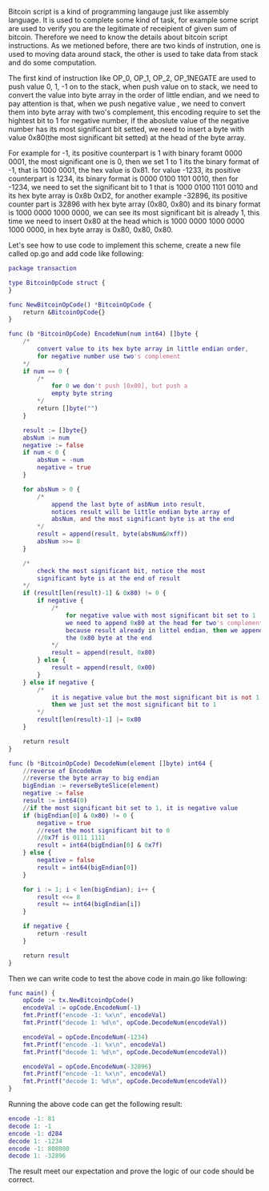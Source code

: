 Bitcoin script is a kind of programming langauge just like assembly language. It is used to complete some kind of task, for example some script are used to verify you are the legitimate of receipient
of given sum of bitcoin. Therefore we need to know the details about bitcoin script instructions. As we metioned before, there are two kinds of instrution, one is used to moving data around stack, the
other is used to take data from stack and do some computation.

The first kind of instruction like OP_0, OP_1, OP_2, OP_1NEGATE are used to push value 0, 1, -1 on to the stack, when push value on to stack, we need to convert the value into byte array in the order of 
little endian, and we need to pay attention is that, when we push negative value , we need to convert them into byte array with two's complement, this encoding require to set the hightest bit to 1 for 
negative number, if the aboslute value of the negative number has its most significant bit setted, we need to insert a byte with value 0x80(the most significant bit setted) at the head of the byte array.

For example for -1, its positive counterpart is 1 with binary foramt 0000 0001, the most significant one is 0, then we set 1 to 1 its the binary format of -1, that is 1000 0001, the hex value is 0x81.
for value -1233, its positive counterpart is 1234, its binary format is 0000 0100 1101 0010, then for -1234, we need to set the significant bit to 1 that is 1000 0100 1101 0010 and its hex byte array is 
0x8b 0xD2, for another example -32896, its positive counter part is 32896 with hex byte array (0x80, 0x80) and its binary format is 1000 0000 1000 0000, we can see its most significant bit is already 1,
this time we need to insert 0x80 at the head which is 1000 0000 1000 0000 1000 0000, in hex byte array is 0x80, 0x80, 0x80. 

Let's see how to use code to implement this scheme, create a new file called op.go and add code like following:
```g
package transaction

type BitcoinOpCode struct {
}

func NewBitcoinOpCode() *BitcoinOpCode {
	return &BitcoinOpCode{}
}

func (b *BitcoinOpCode) EncodeNum(num int64) []byte {
	/*
		convert value to its hex byte array in little endian order,
		for negative number use two's complement
	*/
	if num == 0 {
		/*
			for 0 we don't push [0x00], but push a
			empty byte string
		*/
		return []byte("")
	}

	result := []byte{}
	absNum := num
	negative := false
	if num < 0 {
		absNum = -num
		negative = true
	}

	for absNum > 0 {
		/*
			append the last byte of asbNum into result,
			notices result will be little endian byte array of
			absNum, and the most significant byte is at the end
		*/
		result = append(result, byte(absNum&0xff))
		absNum >>= 8
	}

	/*
		check the most significant bit, notice the most
		significant byte is at the end of result
	*/
	if (result[len(result)-1] & 0x80) != 0 {
		if negative {
			/*
				for negative value with most significant bit set to 1
				we need to append 0x80 at the head for two's complement,
				because result already in littel endian, then we append
				the 0x80 byte at the end
			*/
			result = append(result, 0x80)
		} else {
			result = append(result, 0x00)
		}
	} else if negative {
		/*
			it is negative value but the most significant bit is not 1,
			then we just set the most significant bit to 1
		*/
		result[len(result)-1] |= 0x80
	}

	return result
}

func (b *BitcoinOpCode) DecodeNum(element []byte) int64 {
	//reverse of EncodeNum
	//reverse the byte array to big endian
	bigEndian := reverseByteSlice(element)
	negative := false
	result := int64(0)
	//if the most significant bit set to 1, it is negative value
	if (bigEndian[0] & 0x80) != 0 {
		negative = true
		//reset the most significant bit to 0
		//0x7f is 0111 1111
		result = int64(bigEndian[0] & 0x7f)
	} else {
		negative = false
		result = int64(bigEndian[0])
	}

	for i := 1; i < len(bigEndian); i++ {
		result <<= 8
		result += int64(bigEndian[i])
	}

	if negative {
		return -result
	}

	return result
}

```

Then we can write code to test the above code in main.go like following:
```g
func main() {
	opCode := tx.NewBitcoinOpCode()
	encodeVal := opCode.EncodeNum(-1)
	fmt.Printf("encode -1: %x\n", encodeVal)
	fmt.Printf("decode 1: %d\n", opCode.DecodeNum(encodeVal))

	encodeVal = opCode.EncodeNum(-1234)
	fmt.Printf("encode -1: %x\n", encodeVal)
	fmt.Printf("decode 1: %d\n", opCode.DecodeNum(encodeVal))

	encodeVal = opCode.EncodeNum(-32896)
	fmt.Printf("encode -1: %x\n", encodeVal)
	fmt.Printf("decode 1: %d\n", opCode.DecodeNum(encodeVal))
}

```
Running the above code can get the following result:
```g
encode -1: 81
decode 1: -1
encode -1: d284
decode 1: -1234
encode -1: 808080
decode 1: -32896
```
The result meet our expectation and prove the logic of our code should be correct.
